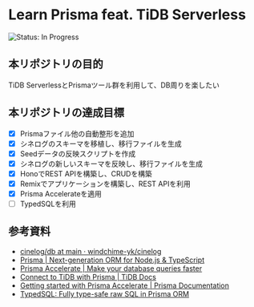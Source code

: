 # Learn Prisma feat. TiDB Serverless
<!-- ![Status: ToDo](https://flat.badgen.net/static/Status/ToDo/red) -->
![Status: In Progress](https://flat.badgen.net/static/Status/In%20Progress/yellow)
<!-- ![Status: Done](https://flat.badgen.net/static/Status/Done/green) -->
<!-- ![Status: Deprecated](https://flat.badgen.net/static/Status/Deprecated/black) -->

## 本リポジトリの目的
TiDB ServerlessとPrismaツール群を利用して、DB周りを楽したい

## 本リポジトリの達成目標
- [x] Prismaファイル他の自動整形を追加
- [x] シネログのスキーマを移植し、移行ファイルを生成
- [x] Seedデータの反映スクリプトを作成
- [x] シネログの新しいスキーマを反映し、移行ファイルを生成
- [x] HonoでREST APIを構築し、CRUDを構築
- [x] Remixでアプリケーションを構築し、REST APIを利用
- [x] Prisma Accelerateを適用
- [ ] TypedSQLを利用

## 参考資料
- [cinelog/db at main · windchime-yk/cinelog](https://github.com/windchime-yk/cinelog/tree/main/db)
- [Prisma | Next-generation ORM for Node.js & TypeScript](https://www.prisma.io/orm)
- [Prisma Accelerate | Make your database queries faster](https://www.prisma.io/data-platform/accelerate)
- [Connect to TiDB with Prisma | TiDB Docs](https://docs.pingcap.com/tidbcloud/dev-guide-sample-application-nodejs-prisma)
- [Getting started with Prisma Accelerate | Prisma Documentation](https://www.prisma.io/docs/accelerate/getting-started)
- [TypedSQL: Fully type-safe raw SQL in Prisma ORM](https://www.prisma.io/typedsql)
